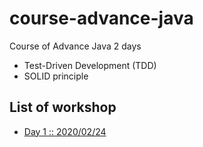 # course-advance-java
Course of Advance Java 2 days
* Test-Driven Development (TDD)
* SOLID principle


## List of workshop
* [Day 1 :: 2020/02/24](https://github.com/up1/workshop-advance-java-20200224)

